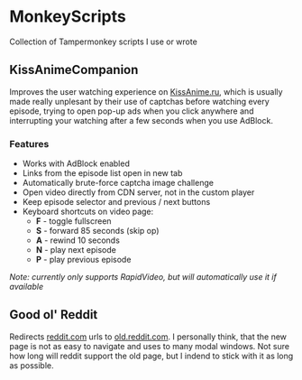 # MonkeyScripts
Collection of Tampermonkey scripts I use or wrote


## KissAnimeCompanion
Improves the user watching experience on [KissAnime.ru](http://kissanime.ru), which is usually made really unplesant by their use of captchas before watching every episode, trying to open pop-up ads when you click anywhere and interrupting your watching after a few seconds when you use AdBlock.
### Features
- Works with AdBlock enabled
- Links from the episode list open in new tab
- Automatically brute-force captcha image challenge
- Open video directly from CDN server, not in the custom player
- Keep episode selector and previous / next buttons
- Keyboard shortcuts on video page:
  - **F** - toggle fullscreen
  - **S** - forward 85 seconds (skip op)
  - **A** - rewind 10 seconds
  - **N** - play next episode
  - **P** - play previous episode

*Note: currently only supports RapidVideo, but will automatically use it if available*


## Good ol' Reddit
Redirects [reddit.com](https://reddit.com "New Reddit") urls to [old.reddit.com](https://old.reddit.com "Old Reddit"). I personally think, that the new page is not as easy to navigate and uses to many modal windows. Not sure how long will reddit support the old page, but I indend to stick with it as long as possible.
